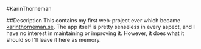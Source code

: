 
#KarinThorneman

##Description
This contains my first web-project ever which became
[karinthorneman.se](http://karinthorneman.se). The app itself is pretty
senseless in every aspect, and I have no interest in maintaining or improving
it. However, it does what it should so I'll leave it here as memory.

